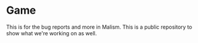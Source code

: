 # Game
This is for the bug reports and more in Malism. This is a public repository to show what we're working on as well.
